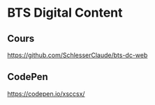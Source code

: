# BTS Digital Content

## Cours
https://github.com/SchlesserClaude/bts-dc-web

## CodePen

https://codepen.io/xsccsx/
